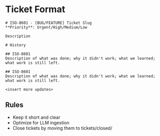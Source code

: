 # Ticket Format
```
# ISO-8601 - [BUG/FEATURE] Ticket Slug
**Priority**: Urgent/High/Medium/Low

Description

# History

## ISO-8601
Description of what was done; why it didn't work; what we learned; what work is still left.

## ISO-8601
Description of what was done; why it didn't work; what we learned; what work is still left.

<insert more updates>
```

## Rules
- Keep it short and clear
- Optimize for LLM ingestion
- Close tickets by moving them to tickets/closed/
